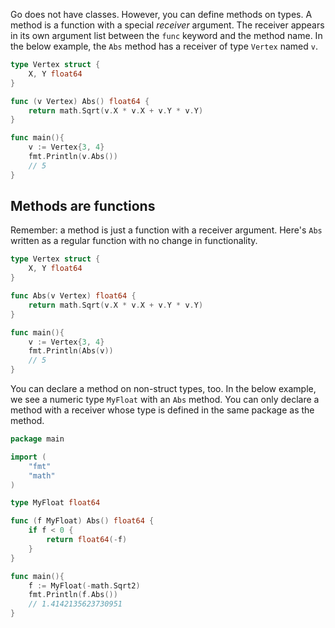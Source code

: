 Go does not have classes. However, you can define methods on types.
A method is a function with a special *receiver* argument.
The receiver appears in its own argument list between the `func` keyword and the method name.
In the below example, the `Abs` method has a receiver of type `Vertex` named `v`.

```go
type Vertex struct {
	X, Y float64
}

func (v Vertex) Abs() float64 {
	return math.Sqrt(v.X * v.X + v.Y * v.Y)
}

func main(){
	v := Vertex{3, 4}
	fmt.Println(v.Abs())
	// 5
}
```

## Methods are functions

Remember: a method is just a function with a receiver argument.
Here's `Abs` written as a regular function with no change in functionality.
```go
type Vertex struct {
	X, Y float64
}

func Abs(v Vertex) float64 {
	return math.Sqrt(v.X * v.X + v.Y * v.Y)
}

func main(){
	v := Vertex{3, 4}
	fmt.Println(Abs(v))
	// 5
}
```

You can declare a method on non-struct types, too.
In the below example, we see a numeric type `MyFloat` with an `Abs` method.
You can only declare a method with a receiver whose type is defined in the same package as the method.
```go
package main

import (
	"fmt"
	"math"
)

type MyFloat float64

func (f MyFloat) Abs() float64 {
	if f < 0 {
		return float64(-f)
	}
}

func main(){
	f := MyFloat(-math.Sqrt2)
	fmt.Println(f.Abs())
	// 1.4142135623730951
}
```